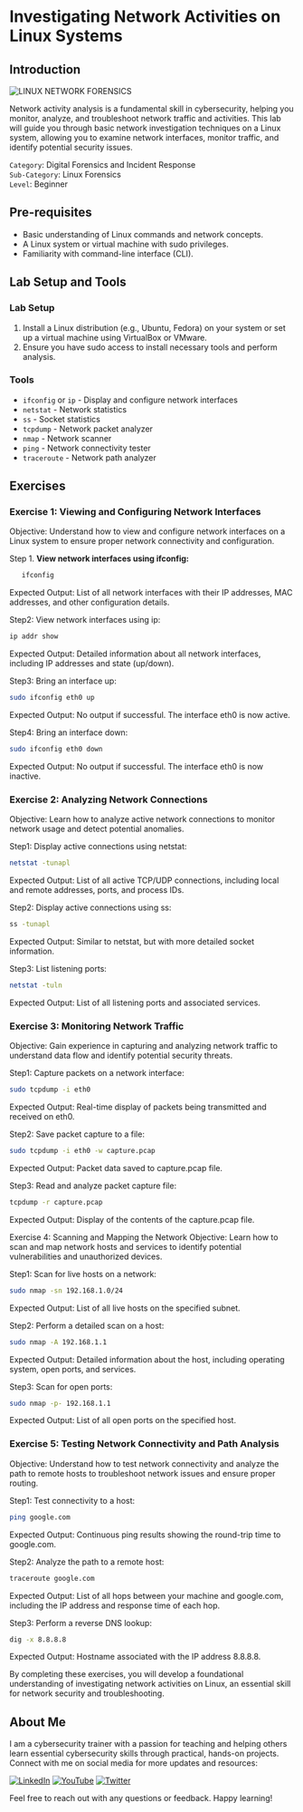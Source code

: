# Investigating Network Activities on Linux Systems

## Introduction
![LINUX NETWORK FORENSICS](https://github.com/user-attachments/assets/4bdd32c9-5262-44da-8e15-85327ad2ff2b)

Network activity analysis is a fundamental skill in cybersecurity, helping you monitor, analyze, and troubleshoot network traffic and activities. This lab will guide you through basic network investigation techniques on a Linux system, allowing you to examine network interfaces, monitor traffic, and identify potential security issues.    

`Category`: Digital Forensics and Incident Response   
`Sub-Category`: Linux Forensics   
`Level`: Beginner   


## Pre-requisites

- Basic understanding of Linux commands and network concepts.
- A Linux system or virtual machine with sudo privileges.
- Familiarity with command-line interface (CLI).

## Lab Setup and Tools

### Lab Setup

1. Install a Linux distribution (e.g., Ubuntu, Fedora) on your system or set up a virtual machine using VirtualBox or VMware.
2. Ensure you have sudo access to install necessary tools and perform analysis.

### Tools

- `ifconfig` or `ip` - Display and configure network interfaces
- `netstat` - Network statistics
- `ss` - Socket statistics
- `tcpdump` - Network packet analyzer
- `nmap` - Network scanner
- `ping` - Network connectivity tester
- `traceroute` - Network path analyzer

## Exercises

### Exercise 1: Viewing and Configuring Network Interfaces
Objective: Understand how to view and configure network interfaces on a Linux system to ensure proper network connectivity and configuration.

Step 1. **View network interfaces using ifconfig:**
```bash
   ifconfig
```
Expected Output: List of all network interfaces with their IP addresses, MAC addresses, and other configuration details.

Step2: View network interfaces using ip:

```bash
ip addr show
```
Expected Output: Detailed information about all network interfaces, including IP addresses and state (up/down).

Step3: Bring an interface up:

```bash
sudo ifconfig eth0 up
```
Expected Output: No output if successful. The interface eth0 is now active.

Step4: Bring an interface down:

```bash
sudo ifconfig eth0 down
```
Expected Output: No output if successful. The interface eth0 is now inactive.

### Exercise 2: Analyzing Network Connections
Objective: Learn how to analyze active network connections to monitor network usage and detect potential anomalies.



Step1: Display active connections using netstat:

```bash
netstat -tunapl
```
Expected Output: List of all active TCP/UDP connections, including local and remote addresses, ports, and process IDs.

Step2: Display active connections using ss:

```bash
ss -tunapl
```
Expected Output: Similar to netstat, but with more detailed socket information.

Step3: List listening ports:

```bash
netstat -tuln
```
Expected Output: List of all listening ports and associated services.

### Exercise 3: Monitoring Network Traffic
Objective: Gain experience in capturing and analyzing network traffic to understand data flow and identify potential security threats.

Step1: Capture packets on a network interface:

```bash
sudo tcpdump -i eth0
```
Expected Output: Real-time display of packets being transmitted and received on eth0.

Step2: Save packet capture to a file:

```bash
sudo tcpdump -i eth0 -w capture.pcap
```
Expected Output: Packet data saved to capture.pcap file.

Step3: Read and analyze packet capture file:

```bash
tcpdump -r capture.pcap
```
Expected Output: Display of the contents of the capture.pcap file.

Exercise 4: Scanning and Mapping the Network
Objective: Learn how to scan and map network hosts and services to identify potential vulnerabilities and unauthorized devices.

Step1: Scan for live hosts on a network:

```bash
sudo nmap -sn 192.168.1.0/24
```
Expected Output: List of all live hosts on the specified subnet.

Step2: Perform a detailed scan on a host:

```bash
sudo nmap -A 192.168.1.1
```
Expected Output: Detailed information about the host, including operating system, open ports, and services.

Step3: Scan for open ports:

```bash
sudo nmap -p- 192.168.1.1
```
Expected Output: List of all open ports on the specified host.

### Exercise 5: Testing Network Connectivity and Path Analysis
Objective: Understand how to test network connectivity and analyze the path to remote hosts to troubleshoot network issues and ensure proper routing.

Step1: Test connectivity to a host:

```bash
ping google.com
```
Expected Output: Continuous ping results showing the round-trip time to google.com.

Step2: Analyze the path to a remote host:

```bash
traceroute google.com
```
Expected Output: List of all hops between your machine and google.com, including the IP address and response time of each hop.

Step3: Perform a reverse DNS lookup:

```bash
dig -x 8.8.8.8
```
Expected Output: Hostname associated with the IP address 8.8.8.8.

By completing these exercises, you will develop a foundational understanding of investigating network activities on Linux, an essential skill for network security and troubleshooting.




## About Me

I am a cybersecurity trainer with a passion for teaching and helping others learn essential cybersecurity skills through practical, hands-on projects. Connect with me on social media for more updates and resources:

[![LinkedIn](https://img.icons8.com/fluent/48/000000/linkedin.png)](https://www.linkedin.com/in/rajneeshcyber)
[![YouTube](https://img.icons8.com/fluent/48/000000/youtube-play.png)](https://www.youtube.com/@rajneeshcyber)
[![Twitter](https://img.icons8.com/fluent/48/000000/twitter.png)](https://twitter.com/rajneeshcyber)

Feel free to reach out with any questions or feedback. Happy learning!
